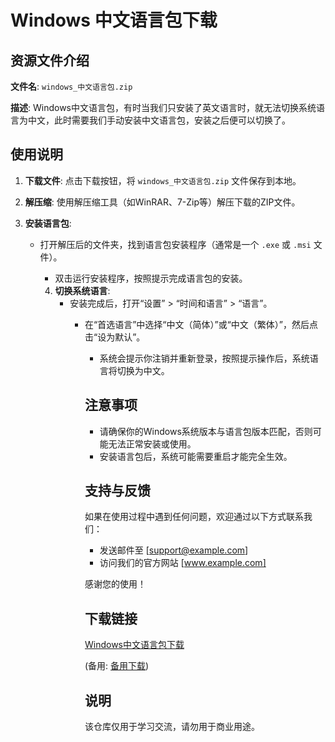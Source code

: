 # Windows 中文语言包下载

## 资源文件介绍

**文件名**: `windows_中文语言包.zip`

**描述**: 
Windows中文语言包，有时当我们只安装了英文语言时，就无法切换系统语言为中文，此时需要我们手动安装中文语言包，安装之后便可以切换了。

## 使用说明

1. **下载文件**: 点击下载按钮，将 `windows_中文语言包.zip` 文件保存到本地。

2. **解压缩**: 使用解压缩工具（如WinRAR、7-Zip等）解压下载的ZIP文件。

3. **安装语言包**: 
   - 打开解压后的文件夹，找到语言包安装程序（通常是一个 `.exe` 或 `.msi` 文件）。
      - 双击运行安装程序，按照提示完成语言包的安装。

      4. **切换系统语言**: 
         - 安装完成后，打开“设置” > “时间和语言” > “语言”。
            - 在“首选语言”中选择“中文（简体）”或“中文（繁体）”，然后点击“设为默认”。
               - 系统会提示你注销并重新登录，按照提示操作后，系统语言将切换为中文。

               ## 注意事项

               - 请确保你的Windows系统版本与语言包版本匹配，否则可能无法正常安装或使用。
               - 安装语言包后，系统可能需要重启才能完全生效。

               ## 支持与反馈

               如果在使用过程中遇到任何问题，欢迎通过以下方式联系我们：

               - 发送邮件至 [support@example.com]
               - 访问我们的官方网站 [www.example.com]

               感谢您的使用！

               ## 下载链接
               [Windows中文语言包下载](https://pan.quark.cn/s/a65c058a2c61) 

               (备用: [备用下载](https://pan.baidu.com/s/1uiWfVZ1otYxKiROvHqahtQ?pwd=1234))

               ## 说明

               该仓库仅用于学习交流，请勿用于商业用途。
